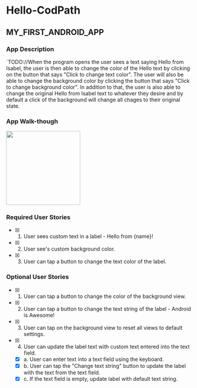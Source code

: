 # Hello-CodPath


## MY_FIRST_ANDROID_APP


### App Description
`TODO://When the program opens the user sees a text saying Hello from Isabel, the user is then able to change 
  the color of the Hello text by clicking on the button that says "Click to change text color". The user will also be able to 
  change the background color by clicking the button that says "Click to change background color". In addition to that, the user is also able to change the original Hello from       Isabel text to whatever they desire and by default a click of the background will change all chages to their original state.
  
  
### App Walk-though


<img src="YOUR_GIF_URL_HERE" width=200><br>  


### Required User Stories
- [X] 1. User sees custom text in a label - Hello from {name}!
- [X] 2. User see's custom background color.
- [X] 3. User can tap a button to change the text color of the label.

### Optional User Stories
- [X] 1. User can tap a button to change the color of the background view.  
- [X] 2. User can tap a button to change the text string of the label - Android is Awesome!  
- [X] 3. User can tap on the background view to reset all views to default settings.  
- [X] 4. User can update the label text with custom text entered into the text field.  
   - [X] a. User can enter text into a text field using the keyboard.  
   - [X] b. User can tap the "Change text string" button to update the label with the text from the text field.  
   - [X] c. If the text field is empty, update label with default text string.  

